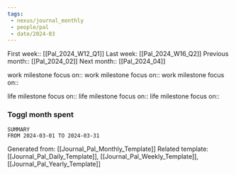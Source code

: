 ```yaml
---
tags:
 - nexus/journal_monthly
 - people/pal
 - date/2024-03
---
```


First week:: [[Pal_2024_W12_Q1]] 
Last week: [[Pal_2024_W16_Q2]] 
Previous month::  [[Pal_2024_02]] 
Next month::  [[Pal_2024_04]] 

work milestone focus on::
work milestone focus on::
work milestone focus on:: 

life milestone focus on::
life milestone focus on::
life milestone focus on:: 

### Toggl month spent
```toggl
SUMMARY
FROM 2024-03-01 TO 2024-03-31
```

Generated from: [[Journal_Pal_Monthly_Template]]
Related template: [[Journal_Pal_Daily_Template]], [[Journal_Pal_Weekly_Template]], [[Journal_Pal_Yearly_Template]]
